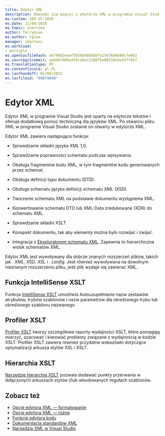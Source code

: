 ```yaml
---
title: Edytor XML
description: Dowiedz się więcej o edytorze XML w programie Visual Studio, który jest oparty na edytorze tekstów i zawiera dodatkowe wsparcie dla języków XML.
ms.custom: SEO-VS-2020
ms.date: 11/04/2016
ms.topic: overview
author: TerryGLee
ms.author: tglee
manager: jmartens
ms.workload:
- multiple
ms.openlocfilehash: de79063eeef5056bd850d8fa1fe76d6698c7e082
ms.sourcegitcommit: ae6d47b09a439cd0e13180f5e89510e3e347fd47
ms.translationtype: MT
ms.contentlocale: pl-PL
ms.lasthandoff: 02/08/2021
ms.locfileid: "99874849"
---
```

# <a name="xml-editor"></a>Edytor XML

Edytor XML w programie Visual Studio jest oparty na edytorze tekstów i oferuje dodatkową pomoc techniczną dla języków XML. Po otwarciu pliku XML w programie Visual Studio zostanie on otwarty w edytorze XML.

Edytor XML zawiera następujące funkcje:

- Sprawdzanie składni języka XML 1,0.

- Sprawdzanie poprawności schematu podczas wpisywania.

- Obsługa fragmentów kodu XML, w tym fragmentów kodu generowanych przez schemat.

- Obsługa definicji typu dokumentu (DTD).

- Obsługa schematu języka definicji schematu XML (XSD).

- Tworzenie schematu XML na podstawie dokumentu wystąpienia XML.

- Konwertowanie schematu DTD lub XML-Data zredukowane (XDR) do schematu XML.

- Sprawdzanie składni XSLT.

- Konspekt dokumentu, tak aby elementy można było rozwijać i zwijać.

- Integracja z [Eksploratorem schematu XML](../xml-tools/xml-schema-explorer.md). Zapewnia to hierarchiczna widok schematów XML.

Edytor XML jest wywoływany dla dobrze znanych rozszerzeń plików, takich jak *. XML*, *XSD*, *XSL* i *. config*. Jest również wywoływana na dowolnym nieznanym rozszerzeniu pliku, jeśli plik wydaje się zawierać XML.

## <a name="xslt-intellisense"></a>Funkcja IntelliSense XSLT

Funkcja [IntelliSense XSLT](../xml-tools/xml-editor-intellisense-features.md) umożliwia Autouzupełnianie nazw zestawów atrybutów, trybów szablonów i nazw parametrów dla określonego trybu lub określonego szablonu nazwanego.

## <a name="xslt-profiler"></a>Profiler XSLT

[Profiler XSLT](../xml-tools/xslt-profiler.md) tworzy szczegółowe raporty wydajności XSLT, które pomagają mierzyć, szacować i kierować problemy związane z wydajnością w kodzie XSLT. Profiler XSLT zawiera również przydatne wskazówki dotyczące optymalizacji arkusza stylów XSL i XSLT.

## <a name="xslt-hierarchy"></a>Hierarchia XSLT

[Narzędzie hierarchia XSLT](../xml-tools/walkthrough-using-xslt-hierarchy.md) pozwala dodawać punkty przerwania w dołączonych arkuszach stylów i/lub wbudowanych regułach szablonów.

## <a name="see-also"></a>Zobacz też

- [Opcje edytora XML — formatowanie](../ide/reference/options-text-editor-xml-formatting.md)
- [Opcje edytora XML — różne](../ide/reference/options-text-editor-xml-miscellaneous.md)
- [Funkcje edytora kodu](../ide/writing-code-in-the-code-and-text-editor.md)
- [Dokumentacja standardów XML](/previous-versions/dotnet/netframework-4.0/ms256177(v=vs.100))
- [Narzędzia XML w Visual Studio](../xml-tools/xml-tools-in-visual-studio.md)